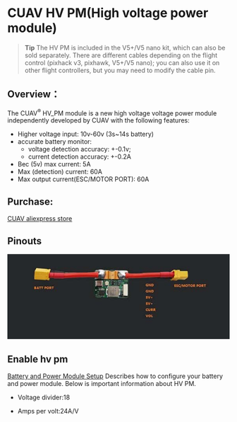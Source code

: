 # CUAV HV PM(High voltage power module)

>**Tip** The HV PM is included in the V5+/V5 nano kit, which can also be sold separately. There are different cables depending on the flight control (pixhack v3, pixhawk, V5+/V5 nano); you can also use it on other flight controllers, but you may need to modify the cable pin.

## Overview：

The CUAV<sup>&reg;</sup> HV_PM module is a new high voltage voltage power module independently developed by CUAV with the following features:
* Higher voltage input: 10v-60v (3s~14s battery)
* accurate battery monitor:
   * voltage detection accuracy: +-0.1v; 
   * current detection accuracy: +-0.2A
* Bec (5v) max current: 5A
* Max (detection) current: 60A
* Max output current(ESC/MOTOR PORT): 60A

## Purchase:

[CUAV aliexpress store](https://www.aliexpress.com/item/32841805115.html?spm=2114.12010615.8148356.1.64165998hPvTKQ)

## Pinouts

![HV PM](../../assets/hardware/power_module/hv_pm.jpg)

## Enable hv pm

[Battery and Power Module Setup](../config/battery.md) Describes how to configure your battery and power module. Below is important information about HV PM.

* Voltage divider:18

* Amps per volt:24A/V